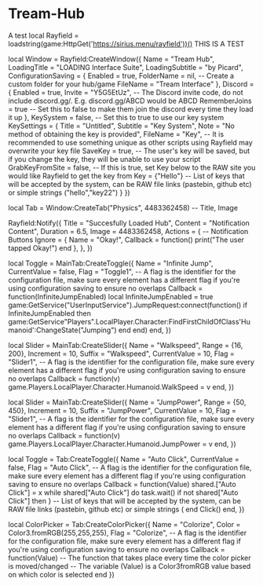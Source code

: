 # Tream-Hub
A test
local Rayfield = loadstring(game:HttpGet('https://sirius.menu/rayfield'))()
THIS IS A TEST

local Window = Rayfield:CreateWindow({
    Name = "Tream Hub",
    LoadingTitle = "LOADING Interface Suite",
    LoadingSubtitle = "by Picard",
    ConfigurationSaving = {
       Enabled = true,
       FolderName = nil, -- Create a custom folder for your hub/game
       FileName = "Tream Interface"
    },
    Discord = {
       Enabled = true,
       Invite = "Y5G5EtUz", -- The Discord invite code, do not include discord.gg/. E.g. discord.gg/ABCD would be ABCD
       RememberJoins = true -- Set this to false to make them join the discord every time they load it up
    },
    KeySystem = false, -- Set this to true to use our key system
    KeySettings = {
       Title = "Untitled",
       Subtitle = "Key System",
       Note = "No method of obtaining the key is provided",
       FileName = "Key", -- It is recommended to use something unique as other scripts using Rayfield may overwrite your key file
       SaveKey = true, -- The user's key will be saved, but if you change the key, they will be unable to use your script
       GrabKeyFromSite = false, -- If this is true, set Key below to the RAW site you would like Rayfield to get the key from
       Key = {"Hello"} -- List of keys that will be accepted by the system, can be RAW file links (pastebin, github etc) or simple strings ("hello","key22")
    }
 })

 local Tab = Window:CreateTab("Physics", 4483362458) -- Title, Image

 Rayfield:Notify({
    Title = "Succesfully Loaded Hub",
    Content = "Notification Content",
    Duration = 6.5,
    Image = 4483362458,
    Actions = { -- Notification Buttons
       Ignore = {
          Name = "Okay!",
          Callback = function()
          print("The user tapped Okay!")
       end
    },
 },
 })

 local Toggle = MainTab:CreateToggle({
    Name = "Infinite Jump",
    CurrentValue = false,
    Flag = "Toggle1", -- A flag is the identifier for the configuration file, make sure every element has a different flag if you're using configuration saving to ensure no overlaps
    Callback = function(InfiniteJumpEnabled)
        local InfiniteJumpEnabled = true
        game:GetService("UserInputService").JumpRequest:connect(function()
            if InfiniteJumpEnabled then
                game:GetService"Players".LocalPlayer.Character:FindFirstChildOfClass'Humanoid':ChangeState("Jumping")
            end
        end)
    end,
 })
 

 local Slider = MainTab:CreateSlider({
    Name = "Walkspeed",
    Range = {16, 200},
    Increment = 10,
    Suffix = "Walkspeed",
    CurrentValue = 10,
    Flag = "Slider1", -- A flag is the identifier for the configuration file, make sure every element has a different flag if you're using configuration saving to ensure no overlaps
    Callback = function(v)
        game.Players.LocalPlayer.Character.Humanoid.WalkSpeed = v
    end,
 })



 local Slider = MainTab:CreateSlider({
    Name = "JumpPower",
    Range = {50, 450},
    Increment = 10,
    Suffix = "JumpPower",
    CurrentValue = 10,
    Flag = "Slider1", -- A flag is the identifier for the configuration file, make sure every element has a different flag if you're using configuration saving to ensure no overlaps
    Callback = function(v)
        game.Players.LocalPlayer.Character.Humanoid.JumpPower = v
    end,
 })

 local Toggle = Tab:CreateToggle({
    Name = "Auto Click",
    CurrentValue = false,
    Flag = "Auto Click", -- A flag is the identifier for the configuration file, make sure every element has a different flag if you're using configuration saving to ensure no overlaps
    Callback = function(Value)
    shared.["Auto Click"] = x
    while shared["Auto Click"] do
        task.wait()
        if not shared["Auto Click"] then
             } -- List of keys that will be accepted by the system, can be RAW file links (pastebin, github etc) or simple strings (
       end
       Click()
    end,
 })

 local ColorPicker = Tab:CreateColorPicker({
    Name = "Colorize",
    Color = Color3.fromRGB(255,255,255),
    Flag = "Colorize", -- A flag is the identifier for the configuration file, make sure every element has a different flag if you're using configuration saving to ensure no overlaps
    Callback = function(Value)
        -- The function that takes place every time the color picker is moved/changed
        -- The variable (Value) is a Color3fromRGB value based on which color is selected
    end
})
